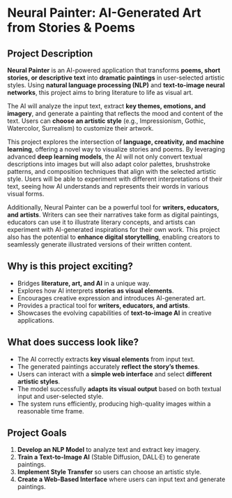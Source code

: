# Neural Painter: AI-Generated Art from Stories & Poems

## Project Description
**Neural Painter** is an AI-powered application that transforms **poems, short stories, or descriptive text** into **dramatic paintings** in user-selected artistic styles. Using **natural language processing (NLP)** and **text-to-image neural networks**, this project aims to bring literature to life as visual art.

The AI will analyze the input text, extract **key themes, emotions, and imagery**, and generate a painting that reflects the mood and content of the text. Users can **choose an artistic style** (e.g., Impressionism, Gothic, Watercolor, Surrealism) to customize their artwork. 

This project explores the intersection of **language, creativity, and machine learning**, offering a novel way to visualize stories and poems. By leveraging advanced **deep learning models**, the AI will not only convert textual descriptions into images but will also adapt color palettes, brushstroke patterns, and composition techniques that align with the selected artistic style. Users will be able to experiment with different interpretations of their text, seeing how AI understands and represents their words in various visual forms.

Additionally, Neural Painter can be a powerful tool for **writers, educators, and artists**. Writers can see their narratives take form as digital paintings, educators can use it to illustrate literary concepts, and artists can experiment with AI-generated inspirations for their own work. This project also has the potential to **enhance digital storytelling**, enabling creators to seamlessly generate illustrated versions of their written content.

## Why is this project exciting?
- Bridges **literature, art, and AI** in a unique way.
- Explores how AI interprets **stories as visual elements**.
- Encourages creative expression and introduces AI-generated art.
- Provides a practical tool for **writers, educators, and artists**.
- Showcases the evolving capabilities of **text-to-image AI** in creative applications.

## What does success look like?
- The AI correctly extracts **key visual elements** from input text.
- The generated paintings accurately **reflect the story’s themes**.
- Users can interact with a **simple web interface** and select **different artistic styles**.
- The model successfully **adapts its visual output** based on both textual input and user-selected style.
- The system runs efficiently, producing high-quality images within a reasonable time frame.

## Project Goals
1. **Develop an NLP Model** to analyze text and extract key imagery.
2. **Train a Text-to-Image AI** (Stable Diffusion, DALL·E) to generate paintings.
3. **Implement Style Transfer** so users can choose an artistic style.
4. **Create a Web-Based Interface** where users can input text and generate paintings.
